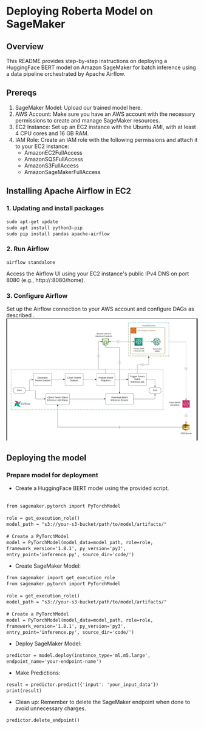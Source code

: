 # Deploying Roberta Model on SageMaker #

## Overview ##

This README provides step-by-step instructions on deploying a HuggingFace BERT model on Amazon SageMaker for batch inference using a data pipeline orchestrated by Apache Airflow.

## Prereqs ##
1. SageMaker Model: Upload our trained model here.
2. AWS Account: Make sure you have an AWS account with the necessary permissions to create and manage SageMaker resources.
3. EC2 Instance: Set up an EC2 instance with the Ubuntu AMI, with at least 4 CPU cores and 16 GB RAM.
4. IAM Role: Create an IAM role with the following permissions and attach it to your EC2 instance:
   - AmazonEC2FullAccess
   - AmazonSQSFullAccess
   - AmazonS3FullAccess
   - AmazonSageMakerFullAccess
  

## Installing Apache Airflow in EC2

### 1. Updating and install packages
```
sudo apt-get update
sudo apt install python3-pip
sudo pip install pandas apache-airflow
```
### 2. Run Airflow

```
airflow standalone
```
Access the Airflow UI using your EC2 instance's public IPv4 DNS on port 8080 (e.g., http://<Public IPv4 DNS>:8080/home).

### 3. Configure Airflow
Set up the Airflow connection to your AWS account and configure DAGs as described .
![architecture diagram!](architechture_diagram.png "diagram")


## Deploying the model

### Prepare model for deployment
- Create a HuggingFace BERT model using the provided script.
```
 
from sagemaker.pytorch import PyTorchModel

role = get_execution_role()
model_path = "s3://your-s3-bucket/path/to/model/artifacts/"

# Create a PyTorchModel
model = PyTorchModel(model_data=model_path, role=role, framework_version='1.8.1', py_version='py3', entry_point='inference.py', source_dir='code/')

```
- Create SageMaker Model:
```
from sagemaker import get_execution_role
from sagemaker.pytorch import PyTorchModel

role = get_execution_role()
model_path = "s3://your-s3-bucket/path/to/model/artifacts/"

# Create a PyTorchModel
model = PyTorchModel(model_data=model_path, role=role, framework_version='1.8.1', py_version='py3', entry_point='inference.py', source_dir='code/')
```
- Deploy SageMaker Model:
```
predictor = model.deploy(instance_type='ml.m5.large', endpoint_name='your-endpoint-name')
```
- Make Predictions:
```
result = predictor.predict({'input': 'your_input_data'})
print(result)
```
- Clean up:
Remember to delete the SageMaker endpoint when done to avoid unnecessary charges.
```
predictor.delete_endpoint()
```


   





